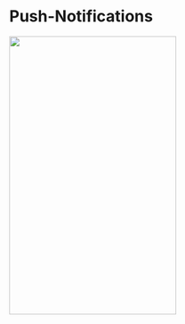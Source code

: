 # Push-Notifications



<img src="https://user-images.githubusercontent.com/68505024/236134850-854785a4-2393-48d5-9b52-6e76d76d37c5.png"  width="300" height="500">
